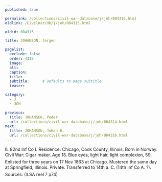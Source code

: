 ```yaml
---
published: true

permalink: /collections/civil-war-database/j/joh/004315.html
oldlink: /CivilWar/db/j/joh/004315.html

oldid: 004315

title: JOHANSON, Jergen

pagelist:
  exclude: false
  order: 4315
  image: 
  alt:
  caption:
  title:
  subtitle:      # Defaults to page subtitle
  teaser:

category: 
  - J 
  - JOH

previous:
  title: JOHANSEN, Peder
  url: /collections/civil-war-database/j/joh/004314.html  
next:
  title: JOHANSON, Johan H.
  url: /collections/civil-war-database/j/joh/004316.html   
---
```

IL 82nd Inf Co I. Residence: Chicago, Cook County, Illinois. Born in Norway. Civil War: Cigar maker. Age 18. Blue eyes, light hair, light complexion, 5&#146;9&#148;. Enlisted for three years on 17 Nov 1863 at Chicago. Mustered the same day at Springfield, Illinois. Private. Transferred to &#147;14th a. C.&#148; (14th Inf Co A. ?). Sources: (ILSA reel 7 p74)